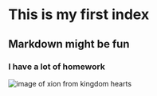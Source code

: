 # This is my first index
## Markdown might be fun
### I have a lot of homework
![image of xion from kingdom hearts](https://static.wikia.nocookie.net/kingdomhearts/images/8/89/Xion_%28Keyblade%29_KHIII.png/revision/latest?cb=20200705044056)
